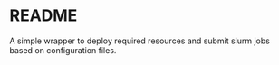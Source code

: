 # README #

A simple wrapper to deploy required resources and submit slurm jobs based on configuration files.
